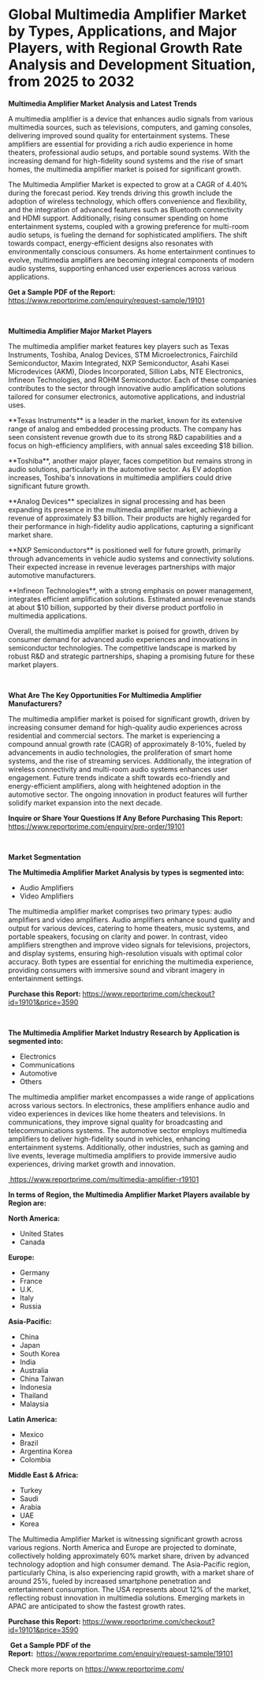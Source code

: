<p><h1>Global Multimedia Amplifier Market by Types, Applications, and Major Players, with Regional Growth Rate Analysis and Development Situation, from 2025 to 2032</h1></p><p><strong>Multimedia Amplifier Market Analysis and Latest Trends</strong></p>
<p><p>A multimedia amplifier is a device that enhances audio signals from various multimedia sources, such as televisions, computers, and gaming consoles, delivering improved sound quality for entertainment systems. These amplifiers are essential for providing a rich audio experience in home theaters, professional audio setups, and portable sound systems. With the increasing demand for high-fidelity sound systems and the rise of smart homes, the multimedia amplifier market is poised for significant growth.</p><p>The Multimedia Amplifier Market is expected to grow at a CAGR of 4.40% during the forecast period. Key trends driving this growth include the adoption of wireless technology, which offers convenience and flexibility, and the integration of advanced features such as Bluetooth connectivity and HDMI support. Additionally, rising consumer spending on home entertainment systems, coupled with a growing preference for multi-room audio setups, is fueling the demand for sophisticated amplifiers. The shift towards compact, energy-efficient designs also resonates with environmentally conscious consumers. As home entertainment continues to evolve, multimedia amplifiers are becoming integral components of modern audio systems, supporting enhanced user experiences across various applications.</p></p>
<p><strong>Get a Sample PDF of the Report:&nbsp;</strong> <a href="https://www.reportprime.com/enquiry/request-sample/19101?utm_campaign=3167&utm_medium=2&utm_source=Github&utm_content=ia&utm_term=19032025&utm_id=multimedia-amplifier">https://www.reportprime.com/enquiry/request-sample/19101</a></p>
<p>&nbsp;</p>
<p><strong>Multimedia Amplifier Major Market Players</strong></p>
<p><p>The multimedia amplifier market features key players such as Texas Instruments, Toshiba, Analog Devices, STM Microelectronics, Fairchild Semiconductor, Maxim Integrated, NXP Semiconductor, Asahi Kasei Microdevices (AKM), Diodes Incorporated, Sillion Labs, NTE Electronics, Infineon Technologies, and ROHM Semiconductor. Each of these companies contributes to the sector through innovative audio amplification solutions tailored for consumer electronics, automotive applications, and industrial uses.</p><p>**Texas Instruments** is a leader in the market, known for its extensive range of analog and embedded processing products. The company has seen consistent revenue growth due to its strong R&D capabilities and a focus on high-efficiency amplifiers, with annual sales exceeding $18 billion.</p><p>**Toshiba**, another major player, faces competition but remains strong in audio solutions, particularly in the automotive sector. As EV adoption increases, Toshiba's innovations in multimedia amplifiers could drive significant future growth.</p><p>**Analog Devices** specializes in signal processing and has been expanding its presence in the multimedia amplifier market, achieving a revenue of approximately $3 billion. Their products are highly regarded for their performance in high-fidelity audio applications, capturing a significant market share.</p><p>**NXP Semiconductors** is positioned well for future growth, primarily through advancements in vehicle audio systems and connectivity solutions. Their expected increase in revenue leverages partnerships with major automotive manufacturers.</p><p>**Infineon Technologies**, with a strong emphasis on power management, integrates efficient amplification solutions. Estimated annual revenue stands at about $10 billion, supported by their diverse product portfolio in multimedia applications.</p><p>Overall, the multimedia amplifier market is poised for growth, driven by consumer demand for advanced audio experiences and innovations in semiconductor technologies. The competitive landscape is marked by robust R&D and strategic partnerships, shaping a promising future for these market players.</p></p>
<p>&nbsp;</p>
<p><strong>What Are The Key Opportunities For Multimedia Amplifier Manufacturers?</strong></p>
<p><p>The multimedia amplifier market is poised for significant growth, driven by increasing consumer demand for high-quality audio experiences across residential and commercial sectors. The market is experiencing a compound annual growth rate (CAGR) of approximately 8-10%, fueled by advancements in audio technologies, the proliferation of smart home systems, and the rise of streaming services. Additionally, the integration of wireless connectivity and multi-room audio systems enhances user engagement. Future trends indicate a shift towards eco-friendly and energy-efficient amplifiers, along with heightened adoption in the automotive sector. The ongoing innovation in product features will further solidify market expansion into the next decade.</p></p>
<p><strong>Inquire or Share Your Questions If Any Before Purchasing This Report:</strong> <a href="https://www.reportprime.com/enquiry/pre-order/19101?utm_campaign=3167&utm_medium=2&utm_source=Github&utm_content=ia&utm_term=19032025&utm_id=multimedia-amplifier">https://www.reportprime.com/enquiry/pre-order/19101</a></p>
<p>&nbsp;</p>
<p><strong>Market Segmentation</strong></p>
<p><strong>The Multimedia Amplifier Market Analysis by types is segmented into:</strong></p>
<p><ul><li>Audio Amplifiers</li><li>Video Amplifiers</li></ul></p>
<p><p>The multimedia amplifier market comprises two primary types: audio amplifiers and video amplifiers. Audio amplifiers enhance sound quality and output for various devices, catering to home theaters, music systems, and portable speakers, focusing on clarity and power. In contrast, video amplifiers strengthen and improve video signals for televisions, projectors, and display systems, ensuring high-resolution visuals with optimal color accuracy. Both types are essential for enriching the multimedia experience, providing consumers with immersive sound and vibrant imagery in entertainment settings.</p></p>
<p><strong>Purchase this Report:&nbsp;</strong><a href="https://www.reportprime.com/checkout?id=19101&price=3590&utm_campaign=3167&utm_medium=2&utm_source=Github&utm_content=ia&utm_term=19032025&utm_id=multimedia-amplifier">https://www.reportprime.com/checkout?id=19101&price=3590</a></p>
<p>&nbsp;</p>
<p><strong>The Multimedia Amplifier Market Industry Research by Application is segmented into:</strong></p>
<p><ul><li>Electronics</li><li>Communications</li><li>Automotive</li><li>Others</li></ul></p>
<p><p>The multimedia amplifier market encompasses a wide range of applications across various sectors. In electronics, these amplifiers enhance audio and video experiences in devices like home theaters and televisions. In communications, they improve signal quality for broadcasting and telecommunications systems. The automotive sector employs multimedia amplifiers to deliver high-fidelity sound in vehicles, enhancing entertainment systems. Additionally, other industries, such as gaming and live events, leverage multimedia amplifiers to provide immersive audio experiences, driving market growth and innovation.</p></p>
<p><a href="https://www.reportprime.com/multimedia-amplifier-r19101?utm_campaign=3167&utm_medium=2&utm_source=Github&utm_content=ia&utm_term=19032025&utm_id=multimedia-amplifier">&nbsp;https://www.reportprime.com/multimedia-amplifier-r19101</a></p>
<p><strong>In terms of Region, the Multimedia Amplifier Market Players available by Region are:</strong></p>
<p>
    <p> <strong> North America: </strong>
        <ul>
            <li>United States</li>
            <li>Canada</li>
        </ul>
        </p> 
    <p> <strong> Europe: </strong>
        <ul>
            <li>Germany</li>
            <li>France</li>
            <li>U.K.</li>
            <li>Italy</li>
            <li>Russia</li>
        </ul>
        </p> 
    <p> <strong> Asia-Pacific: </strong>
        <ul>
            <li>China</li>
            <li>Japan</li>
            <li>South Korea</li>
            <li>India</li>
            <li>Australia</li>
            <li>China Taiwan</li>
            <li>Indonesia</li>
            <li>Thailand</li>
            <li>Malaysia</li>
        </ul>
        </p> 
    <p> <strong> Latin America: </strong>
        <ul>
            <li>Mexico</li>
            <li>Brazil</li>
            <li>Argentina Korea</li>
            <li>Colombia</li>
        </ul>
        </p> 
    <p> <strong> Middle East & Africa: </strong>
        <ul>
            <li>Turkey</li>
            <li>Saudi</li>
            <li>Arabia</li>
            <li>UAE</li>
            <li>Korea</li>
        </ul>
    </p>
    </p>
<p><p>The Multimedia Amplifier Market is witnessing significant growth across various regions. North America and Europe are projected to dominate, collectively holding approximately 60% market share, driven by advanced technology adoption and high consumer demand. The Asia-Pacific region, particularly China, is also experiencing rapid growth, with a market share of around 25%, fueled by increased smartphone penetration and entertainment consumption. The USA represents about 12% of the market, reflecting robust innovation in multimedia solutions. Emerging markets in APAC are anticipated to show the fastest growth rates.</p></p>
<p><strong>Purchase this Report: </strong><a href="https://www.reportprime.com/checkout?id=19101&price=3590&utm_campaign=3167&utm_medium=2&utm_source=Github&utm_content=ia&utm_term=19032025&utm_id=multimedia-amplifier">https://www.reportprime.com/checkout?id=19101&price=3590</a></p>
<p>&nbsp;<strong>Get a Sample PDF of the Report:&nbsp;&nbsp;</strong><a href="https://www.reportprime.com/enquiry/request-sample/19101?utm_campaign=3167&utm_medium=2&utm_source=Github&utm_content=ia&utm_term=19032025&utm_id=multimedia-amplifier">https://www.reportprime.com/enquiry/request-sample/19101</a></p>
<p><strong></strong></p>
<p>Check more reports on <a href="https://www.reportprime.com/?utm_campaign=3167&utm_medium=2&utm_source=Github&utm_content=ia&utm_term=19032025&utm_id=multimedia-amplifier">https://www.reportprime.com/</a></p>
